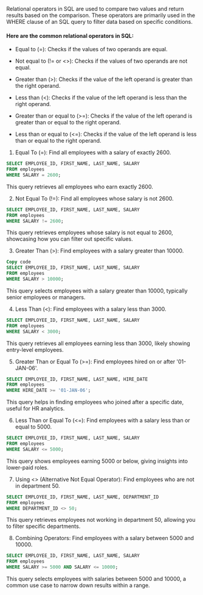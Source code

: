 Relational operators in SQL are used to compare two values and return results based on the comparison. These operators are primarily used in the WHERE clause of an SQL query to filter data based on specific conditions.

#### Here are the common relational operators in SQL:

- Equal to (=): Checks if the values of two operands are equal.

- Not equal to (!= or <>): Checks if the values of two operands are not equal.

- Greater than (>): Checks if the value of the left operand is greater than the right operand.

- Less than (<): Checks if the value of the left operand is less than the right operand.

- Greater than or equal to (>=): Checks if the value of the left operand is greater than or equal to the right operand.

- Less than or equal to (<=): Checks if the value of the left operand is less than or equal to the right operand.

1. Equal To (=): Find all employees with a salary of exactly 2600.
```sql
SELECT EMPLOYEE_ID, FIRST_NAME, LAST_NAME, SALARY
FROM employees
WHERE SALARY = 2600;
```
This query retrieves all employees who earn exactly 2600.

2. Not Equal To (!=): Find all employees whose salary is not 2600.
```sql
SELECT EMPLOYEE_ID, FIRST_NAME, LAST_NAME, SALARY
FROM employees
WHERE SALARY != 2600;
```
This query retrieves employees whose salary is not equal to 2600, showcasing how you can filter out specific values.

3. Greater Than (>): Find employees with a salary greater than 10000.
```sql
Copy code
SELECT EMPLOYEE_ID, FIRST_NAME, LAST_NAME, SALARY
FROM employees
WHERE SALARY > 10000;
```
This query selects employees with a salary greater than 10000, typically senior employees or managers.

4. Less Than (<): Find employees with a salary less than 3000.
```sql
SELECT EMPLOYEE_ID, FIRST_NAME, LAST_NAME, SALARY
FROM employees
WHERE SALARY < 3000;
```
This query retrieves all employees earning less than 3000, likely showing entry-level employees.

5. Greater Than or Equal To (>=): Find employees hired on or after '01-JAN-06'.
```sql
SELECT EMPLOYEE_ID, FIRST_NAME, LAST_NAME, HIRE_DATE
FROM employees
WHERE HIRE_DATE >= '01-JAN-06';
```
This query helps in finding employees who joined after a specific date, useful for HR analytics.

6. Less Than or Equal To (<=): Find employees with a salary less than or equal to 5000.
```sql
SELECT EMPLOYEE_ID, FIRST_NAME, LAST_NAME, SALARY
FROM employees
WHERE SALARY <= 5000;
```
This query shows employees earning 5000 or below, giving insights into lower-paid roles.

7. Using <> (Alternative Not Equal Operator): Find employees who are not in department 50.
```sql
SELECT EMPLOYEE_ID, FIRST_NAME, LAST_NAME, DEPARTMENT_ID
FROM employees
WHERE DEPARTMENT_ID <> 50;
```
This query retrieves employees not working in department 50, allowing you to filter specific departments.

8. Combining Operators: Find employees with a salary between 5000 and 10000.
```sql
SELECT EMPLOYEE_ID, FIRST_NAME, LAST_NAME, SALARY
FROM employees
WHERE SALARY >= 5000 AND SALARY <= 10000;
```
This query selects employees with salaries between 5000 and 10000, a common use case to narrow down results within a range.
